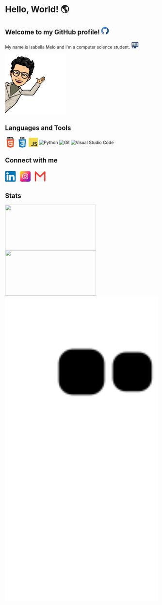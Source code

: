 # Hello, World! 🌎
## Welcome to my GitHub profile! <img alt="Simbolo GitHub" width="25px" src="assets/img/github.png" />
My name is Isabella Melo and I'm a computer science student. <img alt="Desenho Computador" width="25px" src="assets/img/binary-codes.png" />
<div align="left">
 <img height="200em" width="200" src="assets/img/meu-emoji.png" />
</div>

## Languages and Tools
<div>
 <img align="center" alt="HTML5" width="35px" src="https://raw.githubusercontent.com/github/explore/80688e429a7d4ef2fca1e82350fe8e3517d3494d/topics/html/html.png"/>
 <img align="center" alt="CSS3" width="35px" src="https://raw.githubusercontent.com/github/explore/80688e429a7d4ef2fca1e82350fe8e3517d3494d/topics/css/css.png"/>
 <img align="center" alt="JavaScript" width="30px" src="https://raw.githubusercontent.com/github/explore/80688e429a7d4ef2fca1e82350fe8e3517d3494d/topics/javascript/javascript.png"/>
 <img align="center" alt="Python" width="35px" src="https://img.icons8.com/color/48/000000/python.png"/>
 <img align="center" alt="Git" width="35px" src="https://img.icons8.com/color/48/000000/git.png"/>
 <img align="center" alt="Visual Studio Code" width="35px" src="https://img.icons8.com/color/48/000000/visual-studio-code-2019.png"/>
</div>

## Connect with me

[<img alt="isabella-cpmelo | LinkedIn" align="center" width="35px" src="assets/img/linkedin.png" />][linkedin]
[<img alt="isa.cpmelo | Instagram" align="center" width="35px" hspace="10" src="assets/img/instagram.png" />][instagram] 
[<img alt="Isabella | E-mail" align="center" width="35px" height = "45px" src="assets/img/gmail.png" />][gmail] 

[instagram]: https://www.instagram.com/isa.cpmelo/
[linkedin]: https://www.linkedin.com/in/isabella-cpmelo/
[gmail]: mailto:isacpmelo@gmail.com

## Stats
<div>
 <a href="https://github.com/isabellacpmelo">
 <img align="left" height="150em" width="300" src="https://github-readme-stats.vercel.app/api/top-langs/?username=isabellacpmelo&layout=compact&langs_count=7&theme=dracula"/>
 <img align="left" height="150em" width="300" src="https://github-readme-stats.vercel.app/api?username=isabellacpmelo&show_icons=true&theme=dracula&include_all_commits=true&count_private=true"/>
</div>

<img width="620px" src="https://github.com/isabellacpmelo/isabellacpmelo/blob/output/github-contribution-grid-snake.svg" />
  



 
 
 
<!--
**isabellacpmelo/isabellacpmelo** is a ✨ _special_ ✨ repository because its `README.md` (this file) appears on your GitHub profile.

![snake gif]https://github.com/isabellacpmelo/isabellacpmelo/blob/output/github-contribution-grid-snake.svg

Here are some ideas to get you started:

- 🔭 I’m currently working on ...
- 🌱 I’m currently learning ...
- 👯 I’m looking to collaborate on ...
- 🤔 I’m looking for help with ...
- 💬 Ask me about ...
- 📫 How to reach me: ...
- 😄 Pronouns: ...
- ⚡ Fun fact: ...
-->
